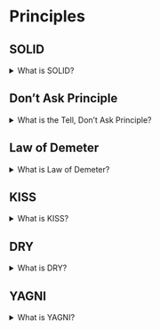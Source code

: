 # Principles

## SOLID

<details>
  <summary>What is SOLID?</summary>

- The single responsibility principle - each class should have only one reason to change. Everything within a class should do one thing, so there is only one reason for the class to change. If you are thinking about the responsibilities of a class and adding “and” to describe them, it means that the class may have several reasons to change in the future when you need to scale or update your application. Creating classes that focus on one purpose each, however, will make your code easier to understand and maintain.

- The open-closed principle - each entity should be open for expansion and be closed for modification.
  Open for extension means that the behavior of the module can be extended. As the requirements of the application change, we are able to extend the module with new behaviors that satisfy those changes. In other words, we are able to change what the module does.”
  Closed for modification means that the extending the behavior of a module does not result in changes to the source or binary code of the module. The binary executable version of the module, whether in a linkable library, a DLL, or a Java .jar, remains untouched.

- The Liskov substitution principle - any subclass should supplement the parent class but not change it. It extends the second SOLID principle—the OCP—by focusing on the behavior of a supertype—which is a base or parent class—and its subtypes—which are derived or child classes.

- The interface segregation principle - a few separate interfaces are better than one combined interface.
  These benefits demonstrate why the ISP helps you develop interfaces that are effectively designed and minimize the impact of modifications.
  While you can add a new method to an existing interface, if the new method implements a different responsibility, it’s best to separate it into a new interface. Implementing new methods without considering potential effects can lead to unintended and undesirable results, so it’s best to adhere to this principle from the start.

- The dependency inversion principle - dependencies should be only on abstractions.
  Applying the DIP prevents changes to low-level modules from impacting and forcing changes to high-level modules. It also guarantees that abstractions do not depend on details since these dependencies can also force unnecessary code changes.

</details>

## Don’t Ask Principle

<details>
  <summary>What is the Tell, Don’t Ask Principle?</summary>

The Tell, Don't Ask Principle relies on a basic object-oriented foundation: to delegate an action to an object instead of asking an object for data.

</details>

## Law of Demeter

<details>
  <summary>What is Law of Demeter?</summary>

The Law of Demeter (LoD), also known as the Principle of Least Knowledge, is a set of object-oriented programming rules that puts restrictions on interactions between program modules.

The LoD helps you avoid a major problem that can arise when you try to create a chaining method: a knot of dependencies. When you have a knot of dependencies, it means that a change in one object in the code will force you to verify/recompile/redeploy the module with the object and all other modules that depend on it.

</details>

## KISS

<details>
  <summary>What is KISS?</summary>

KISS or keep it simple stupid is one of the design principles. KISS says that the many systems will work better if they are simple. So, simplicity should be one of the main targets in the design sphere.

</details>

## DRY

<details>
  <summary>What is DRY?</summary>

DRY or don’t repeat yourself is one of the design principles. DRY says that not need to repeat different information or functionality. Each part of knowledge should have only one view into system scope.

</details>

## YAGNI

<details>
  <summary>What is YAGNI?</summary>

YAGNI or you aren’t gonna need it is one of the design principles. YAGNI says that the programmer should not implement functionality if it is not necessary. There are a few reasons. Firstly, a customer does not have to pay for something that is not needed for him. Secondary, additional functionality could increase the development difficulty of other features.

</details>
